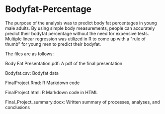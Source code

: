 # Bodyfat-Percentage
The purpose of the analysis was to predict body fat percentages in young male adults. By using simple body measurements, people can accurately predict their bodyfat percentage without the need for expensive tests. Multiple linear regression was utilized in R to come up with a "rule of thumb" for young men to predict their bodyfat.

The files are as follows:

Body Fat Presentation.pdf: A pdf of the final presentation

Bodyfat.csv: Bodyfat data

FinalProject.Rmd: R Markdown code

FinalProject.html: R Markdown code in HTML

Final_Project_summary.docx: Written summary of processes, analyses, and conclusions
